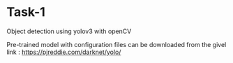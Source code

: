# Task-1
Object detection using yolov3 with openCV

Pre-trained model with configuration files can be downloaded from the givel link : https://pjreddie.com/darknet/yolo/
